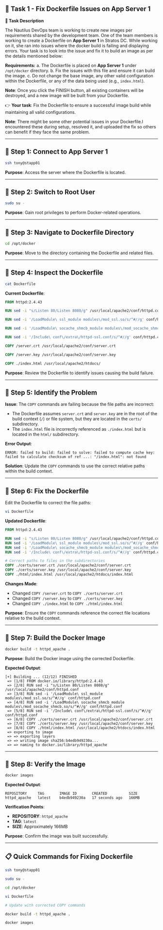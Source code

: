 ## **🌟 Task 1 - Fix Dockerfile Issues on App Server 1**

**📌 Task Description**

The Nautilus DevOps team is working to create new images per requirements shared by the development team. One of the team members is working to create a Dockerfile on **App Server 1** in Stratos DC. While working on it, she ran into issues where the docker build is failing and displaying errors. Your task is to look into the issue and fix it to build an image as per the details mentioned below:

**Requirements:**
a. The Dockerfile is placed on **App Server 1** under `/opt/docker` directory.
b. Fix the issues with this file and ensure it can build the image.
c. Do not change the base image, any other valid configuration within the Dockerfile, or any of the data being used (e.g., `index.html`).

**Note**: Once you click the FINISH button, all existing containers will be destroyed, and a new image will be built from your Dockerfile.

👉 **Your task**: Fix the Dockerfile to ensure a successful image build while maintaining all valid configurations.


**Note**: There might be some other potential issues in your Dockerfile.I encountered these during setup, resolved it, and uploaded the fix so others can benefit if they face the same problem.


---

## 🔹 Step 1: Connect to App Server 1

```bash
ssh tony@stapp01
```

**Purpose**: Access the server where the Dockerfile is located.

---

## 🔹 Step 2: Switch to Root User

```bash
sudo su -
```

**Purpose**: Gain root privileges to perform Docker-related operations.

---

## 🔹 Step 3: Navigate to Dockerfile Directory

```bash
cd /opt/docker
```

**Purpose**: Move to the directory containing the Dockerfile and related files.

---

## 🔹 Step 4: Inspect the Dockerfile

```bash
cat Dockerfile
```

**Current Dockerfile**:
```dockerfile
FROM httpd:2.4.43

RUN sed -i "s/Listen 80/Listen 8080/g" /usr/local/apache2/conf/httpd.conf

RUN sed -i '/LoadModule\ ssl_module modules\/mod_ssl.so/s/^#//g' conf/httpd.conf

RUN sed -i '/LoadModule\ socache_shmcb_module modules\/mod_socache_shmcb.so/s/^#//g' conf/httpd.conf

RUN sed -i '/Include\ conf\/extra\/httpd-ssl.conf/s/^#//g' conf/httpd.conf

COPY /server.crt /usr/local/apache2/conf/server.crt

COPY /server.key /usr/local/apache2/conf/server.key

COPY ./index.html /usr/local/apache2/htdocs/
```

**Purpose**: Review the Dockerfile to identify issues causing the build failure.

---

## 🔹 Step 5: Identify the Problem

**Issue**: The `COPY` commands are failing because the file paths are incorrect:
- The Dockerfile assumes `server.crt` and `server.key` are in the root of the build context (`/`) or file system, but they are located in the `certs/` subdirectory.
- The `index.html` file is incorrectly referenced as `./index.html` but is located in the `html/` subdirectory.

**Error Output**:
```
ERROR: failed to build: failed to solve: failed to compute cache key: failed to calculate checksum of ref ...: "/index.html": not found
```

**Solution**: Update the `COPY` commands to use the correct relative paths within the build context.

---

## 🔹 Step 6: Fix the Dockerfile

Edit the Dockerfile to correct the file paths:

```bash
vi Dockerfile
```

**Updated Dockerfile**:
```dockerfile
FROM httpd:2.4.43

RUN sed -i "s/Listen 80/Listen 8080/g" /usr/local/apache2/conf/httpd.conf
RUN sed -i '/LoadModule\ ssl_module modules\/mod_ssl.so/s/^#//g' conf/httpd.conf
RUN sed -i '/LoadModule\ socache_shmcb_module modules\/mod_socache_shmcb.so/s/^#//g' conf/httpd.conf
RUN sed -i '/Include\ conf\/extra\/httpd-ssl.conf/s/^#//g' conf/httpd.conf

# Correct paths to files in the subdirectories
COPY ./certs/server.crt /usr/local/apache2/conf/server.crt
COPY ./certs/server.key /usr/local/apache2/conf/server.key
COPY ./html/index.html /usr/local/apache2/htdocs/index.html
```

**Changes Made**:
- Changed `COPY /server.crt` to `COPY ./certs/server.crt`
- Changed `COPY /server.key` to `COPY ./certs/server.key`
- Changed `COPY ./index.html` to `COPY ./html/index.html`

**Purpose**: Ensure the `COPY` commands reference the correct file locations relative to the build context.

---

## 🔹 Step 7: Build the Docker Image

```bash
docker build -t httpd_apache .
```

**Purpose**: Build the Docker image using the corrected Dockerfile.

**Expected Output**:
```
[+] Building ... (12/12) FINISHED
 => [1/8] FROM docker.io/library/httpd:2.4.43
 => [2/8] RUN sed -i "s/Listen 80/Listen 8080/g" /usr/local/apache2/conf/httpd.conf
 => [3/8] RUN sed -i '/LoadModule\ ssl_module modules\/mod_ssl.so/s/^#//g' conf/httpd.conf
 => [4/8] RUN sed -i '/LoadModule\ socache_shmcb_module modules\/mod_socache_shmcb.so/s/^#//g' conf/httpd.conf
 => [5/8] RUN sed -i '/Include\ conf\/extra\/httpd-ssl.conf/s/^#//g' conf/httpd.conf
 => [6/8] COPY ./certs/server.crt /usr/local/apache2/conf/server.crt
 => [7/8] COPY ./certs/server.key /usr/local/apache2/conf/server.key
 => [8/8] COPY ./html/index.html /usr/local/apache2/htdocs/index.html
 => exporting to image
 => => exporting layers
 => => writing image sha256:b4edb949230a...
 => => naming to docker.io/library/httpd_apache
```

---

## 🔹 Step 8: Verify the Image

```bash
docker images
```

**Expected Output**:
```
REPOSITORY     TAG       IMAGE ID       CREATED          SIZE
httpd_apache   latest    b4edb949230a   17 seconds ago   166MB
```

**Verification Points**:
- **REPOSITORY**: `httpd_apache`
- **TAG**: `latest`
- **SIZE**: Approximately 166MB

**Purpose**: Confirm the image was built successfully.

---

## 📋 Quick Commands for Fixing Dockerfile

```bash
ssh tony@stapp01

sudo su -

cd /opt/docker

vi Dockerfile

# Update with corrected COPY commands

docker build -t httpd_apache .

docker images
```
